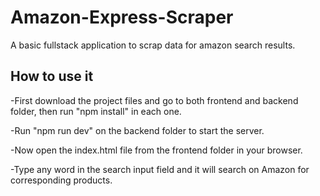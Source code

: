 # Amazon-Express-Scraper

A basic fullstack application to scrap data for amazon search results.

## How to use it

-First download the project files and go to both frontend and backend folder, then run "npm install" in each one.

-Run "npm run dev" on the backend folder to start the server.

-Now open the index.html file from the frontend folder in your browser.

-Type any word in the search input field and it will search on Amazon for corresponding products.
